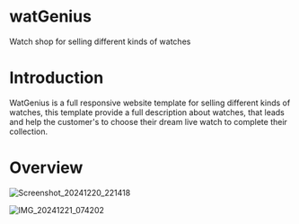 # watGenius
Watch shop for selling different kinds of watches
# Introduction
WatGenius is a full responsive website template for selling different kinds of watches, this template provide a full description about watches, that leads and help the customer's to choose their dream live watch to complete their collection. 
# Overview

![Screenshot_20241220_221418](https://github.com/user-attachments/assets/841b598b-dc83-4416-8081-c7d94071d3e1)

![IMG_20241221_074202](https://github.com/user-attachments/assets/a1d2d0b8-7290-40e7-bfe5-cfc5225e6c5e)

